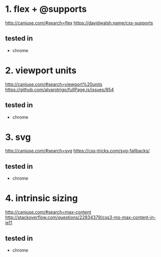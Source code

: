 # 1. flex + @supports
http://caniuse.com/#search=flex
https://davidwalsh.name/css-supports
## tested in
- chrome

# 2. viewport units
http://caniuse.com/#search=viewport%20units
https://github.com/alvarotrigo/fullPage.js/issues/854

## tested in
- chrome

# 3. svg
http://caniuse.com/#search=svg
https://css-tricks.com/svg-fallbacks/

## tested in
- chrome

# 4. intrinsic sizing
http://caniuse.com/#search=max-content
http://stackoverflow.com/questions/22834379/css3-ms-max-content-in-ie11

## tested in
- chrome

